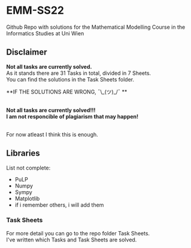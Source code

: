 # EMM-SS22
Github Repo with solutions for the Mathematical Modelling Course in the Informatics Studies at Uni Wien

## Disclaimer
**Not all tasks are currently solved.** <br>
As it stands there are 31 Tasks in total, divided in 7 Sheets. <br>
You can find the solutions in the Task Sheets folder. <br>

**IF THE SOLUTIONS ARE WRONG, ¯\\\_(ツ)\_\/¯ ** <br><br>

**Not all tasks are currently solved!!!** <br>
**I am not responcible of plagiarism that may happen!** <br><br>

For now atleast I think this is enough. <br>

## Libraries
List not complete:
- PuLP
- Numpy
- Sympy
- Matplotlib
- if i remember others, i will add them


### Task Sheets
For more detail you can go to the repo folder Task Sheets. <br>
I've written which Tasks and Task Sheets are solved.
